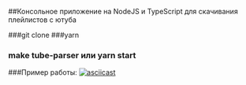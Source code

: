 
##Консольное приложение на NodeJS и TypeScript для скачивания плейлистов с ютуба

###git clone
###yarn
### make tube-parser или yarn start

###Пример работы:
[![asciicast](https://asciinema.org/a/MQ45trwF6K7x0nQBBIrXaOuib.svg)](https://asciinema.org/a/MQ45trwF6K7x0nQBBIrXaOuib)

